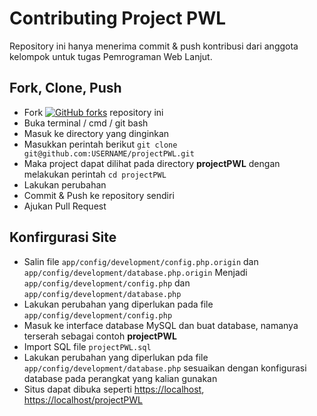 # Contributing Project PWL

Repository ini hanya menerima commit & push kontribusi dari anggota kelompok untuk tugas Pemrograman Web Lanjut.

## Fork, Clone, Push

- Fork [![GitHub forks](https://img.shields.io/github/forks/SunDi3yansyah/projectPWL.svg?style=social&label=Fork)](https://github.com/SunDi3yansyah/projectPWL) repository ini
- Buka terminal / cmd / git bash
- Masuk ke directory yang dinginkan
- Masukkan perintah berikut `git clone git@github.com:USERNAME/projectPWL.git`
- Maka project dapat dilihat pada directory __projectPWL__ dengan melakukan perintah `cd projectPWL`
- Lakukan perubahan
- Commit & Push ke repository sendiri
- Ajukan Pull Request

## Konfirgurasi Site

- Salin file
    `app/config/development/config.php.origin` dan `app/config/development/database.php.origin`
    Menjadi
    `app/config/development/config.php` dan `app/config/development/database.php`
- Lakukan perubahan yang diperlukan pada file `app/config/development/config.php`
- Masuk ke interface database MySQL dan buat database, namanya terserah sebagai contoh __projectPWL__
- Import SQL file `projectPWL.sql`
- Lakukan perubahan yang diperlukan pda file `app/config/development/database.php` sesuaikan dengan konfigurasi database pada perangkat yang kalian gunakan
- Situs dapat dibuka seperti [https://localhost](https://localhost), [https://localhost/projectPWL](https://localhost/projectPWL)

